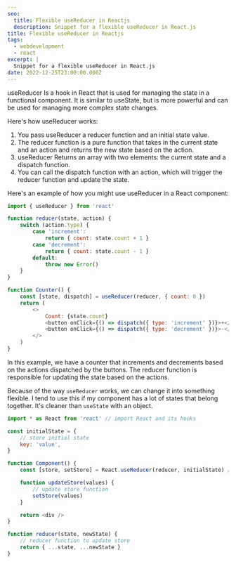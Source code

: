 ```yaml
---
seo:
  title: Flexible useReducer in Reactjs
  description: Snippet for a flexible useReducer in React.js
title: Flexible useReducer in Reactjs
tags:
  - webdevelopment
  - react
excerpt: |
  Snippet for a flexible useReducer in React.js
date: 2022-12-25T23:00:00.000Z
---
```


useReducer Is a hook in React that is used for managing the state in a
functional component. It is similar to useState, but is more powerful and can be
used for managing more complex state changes.

Here's how useReducer works:

1. You pass useReducer a reducer function and an initial state value.
2. The reducer function is a pure function that takes in the current state and
   an action and returns the new state based on the action.
3. useReducer Returns an array with two elements: the current state and a
   dispatch function.
4. You can call the dispatch function with an action, which will trigger the
   reducer function and update the state.

Here's an example of how you might use useReducer in a React component:

```javascript
import { useReducer } from 'react'

function reducer(state, action) {
	switch (action.type) {
		case 'increment':
			return { count: state.count + 1 }
		case 'decrement':
			return { count: state.count - 1 }
		default:
			throw new Error()
	}
}

function Counter() {
	const [state, dispatch] = useReducer(reducer, { count: 0 })
	return (
		<>
			Count: {state.count}
			<button onClick={() => dispatch({ type: 'increment' })}>+</button>
			<button onClick={() => dispatch({ type: 'decrement' })}>-</button>
		</>
	)
}
```

In this example, we have a counter that increments and decrements based on the
actions dispatched by the buttons. The reducer function is responsible for
updating the state based on the actions.

Because of the way `useReducer` works, we can change it into something flexible.
I tend to use this if my component has a lot of states that belong together.
It's cleaner than `useState` with an object.

```javascript
import * as React from 'react' // import React and its hooks

const initialState = {
	// store initial state
	key: 'value',
}

function Component() {
	const [store, setStore] = React.useReducer(reducer, initialState) // useReducer hook

	function updateStore(values) {
		// update store function
		setStore(values)
	}

	return <div />
}

function reducer(state, newState) {
	// reducer function to update store
	return { ...state, ...newState }
}
```
